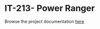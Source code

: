 # IT-213- Power Ranger 
Browse the project documentation [here](https://drive.google.com/drive/folders/1E1_UOMvl_qowsxscj0jmU4PmEGaFwgqo)



